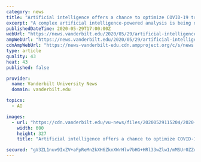 ```yaml
---
category: news
title: "Artificial intelligence offers a chance to optimize COVID-19 treatment in international partnership"
excerpt: "A complex artificial intelligence-powered analysis is being deployed by Jonathan Irish, associate professor of cell and developmental biology and scientific director of the Cancer & Immunology Core, in the race to understand the inner-workings of COVID-19. The tool parses through vast quantities of data to identify extremely rare immune cells ..."
publishedDateTime: 2020-05-29T17:00:00Z
webUrl: "https://news.vanderbilt.edu/2020/05/29/artificial-intelligence-offers-a-chance-to-optimize-covid-19-treatment-in-international-partnership/"
ampWebUrl: "https://news.vanderbilt.edu/2020/05/29/artificial-intelligence-offers-a-chance-to-optimize-covid-19-treatment-in-international-partnership/amp/"
cdnAmpWebUrl: "https://news-vanderbilt-edu.cdn.ampproject.org/c/s/news.vanderbilt.edu/2020/05/29/artificial-intelligence-offers-a-chance-to-optimize-covid-19-treatment-in-international-partnership/amp/"
type: article
quality: 43
heat: 43
published: false

provider:
  name: Vanderbilt University News
  domain: vanderbilt.edu

topics:
  - AI

images:
  - url: "https://cdn.vanderbilt.edu/vu-news/files/20200529115204/2020-Barone-et-al-Lay-graphical-abstract-v6-600x327.jpg"
    width: 600
    height: 327
    title: "Artificial intelligence offers a chance to optimize COVID-19 treatment in international partnership"

secured: "gV3ZL1nuv9IxZV+aFpReMn2kXH6ZknXWrHlw7bHG+HRl33wZlw1/mMSUr0ZZolKWaplXXy2t6Q0wshbT3LhD3o8AKPUR50GE14Xc3MUiR5STcByhrq5lskj2YGMwjyA0EcBG/TqdD4CXxupfNbIcv9dSFTRIsOIN9+hlSJ+pMoeoW0G895O8AwpGw1vKDPGvEMSn5TKBP2bWUISJCiLA8enzfa1N72hCcJGCHURziMgW7XzaLc9iISS4mTkUP21Dgfmk693Uc4ZRSviot5OAFrSN5nWC6FaPRyGYiFMiLB44UbZiyq10YioJ8BX8ZN6p;vrOjLbM03bkdUIDJxPSaFw=="
---
```


